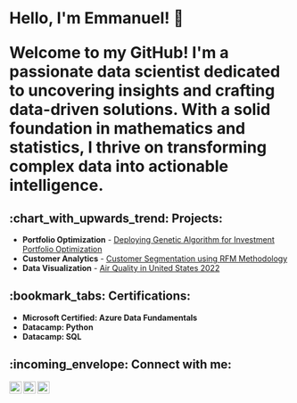 <h1> Hello, I'm Emmanuel! 👋 <br>
  
Welcome to my GitHub! I'm a passionate data scientist dedicated to uncovering insights and crafting data-driven solutions. With a solid foundation in mathematics and statistics, I thrive on transforming complex data into actionable intelligence.
  
<h2> :chart_with_upwards_trend: Projects:</h2>

- <b>Portfolio Optimization</b>  - [Deploying Genetic Algorithm for Investment Portfolio Optimization](https://github.com/EOsamau/Portfolio-Optimization/blob/main/OptimizationFile.pdf)
- <b>Customer Analytics</b>  - [Customer Segmentation using RFM Methodology](https://github.com/EOsamau/Customer-Segmentation-RFM/blob/main/RFM%20Customer%20Segmentation.ipynb)
- <b>Data Visualization</b> - [Air Quality in United States 2022](https://github.com/EOsamau/2022-Air-Quality-United-States/blob/main/Air%20Quality%20in%20the%20United%20States%202022.pdf)
  

<h2>:bookmark_tabs: Certifications:</h2>

- <b>Microsoft Certified: Azure Data Fundamentals</b>
- <b>Datacamp:  Python</b>
- <b>Datacamp:  SQL</b>


<!--
<h2>📺 Popular YouTube Videos</h2>

- [How to get into Cybersecurity Starting From Zero](https://www.youtube.com/watch?v=a83ASGn_V_s)
- [A Day in the Life of a Cybersecurity Anayst](https://www.youtube.com/watch?v=uHy3oM7NnoU)
- [How to Create a KeyLogger (C#)](https://www.youtube.com/watch?v=N-L9hklSlNk)
- [Ransomware Demonstration (C#)](https://www.youtube.com/watch?v=OfvdQeh79s0)
- [Is WGU Legit?](https://www.youtube.com/watch?v=E2MwRWxDBkA)
-->

<h2> :incoming_envelope: Connect with me:</h2>

[<img align="left" alt="JoshMadakor | LinkedIn" width="22px" src="https://cdn.jsdelivr.net/npm/simple-icons@v3/icons/linkedin.svg" />][linkedin]
[<img align="left" alt="JoshMadakor | Instagram" width="22px" src="https://cdn.jsdelivr.net/npm/simple-icons@v3/icons/instagram.svg" />][instagram]
[<img align="left" alt="JoshMadakor | Resume" width="22px" src="https://cdn.jsdelivr.net/npm/simple-icons@v3/icons/instagram.svg" />][Resume]


[instagram]: https://www.instagram.com/etkojo/
[linkedin]: https://www.linkedin.com/in/emmanuel-osamau/
[Resume]: https://read.cv/eo

